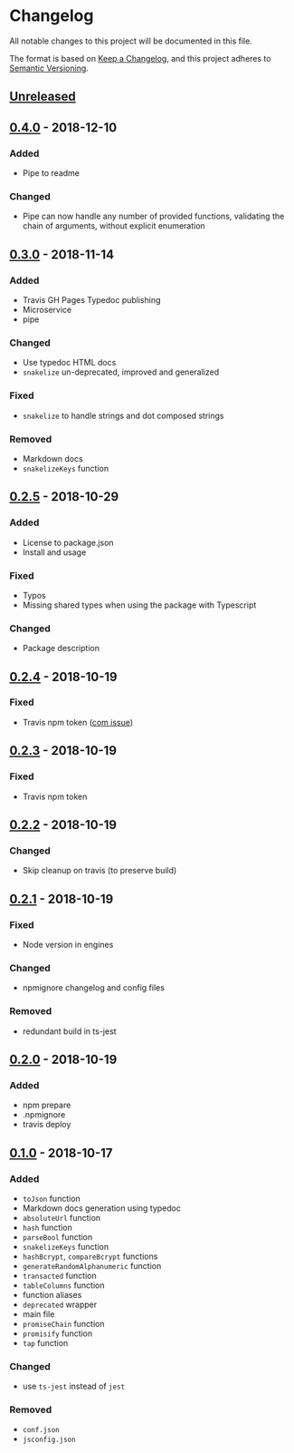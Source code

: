 # Changelog
All notable changes to this project will be documented in this file.

The format is based on [Keep a Changelog](https://keepachangelog.com/en/1.0.0/),
and this project adheres to [Semantic Versioning](https://semver.org/spec/v2.0.0.html).

## [Unreleased]

## [0.4.0] - 2018-12-10
### Added
- Pipe to readme

### Changed
- Pipe can now handle any number of provided functions, validating the chain of arguments, without explicit enumeration

## [0.3.0] - 2018-11-14
### Added
- Travis GH Pages Typedoc publishing
- Microservice
- pipe

### Changed
- Use typedoc HTML docs
- `snakelize` un-deprecated, improved and generalized

### Fixed
- `snakelize` to handle strings and dot composed strings

### Removed
- Markdown docs
- `snakelizeKeys` function

## [0.2.5] - 2018-10-29
### Added
- License to package.json
- Install and usage

### Fixed
- Typos
- Missing shared types when using the package with Typescript

### Changed
- Package description

## [0.2.4] - 2018-10-19
### Fixed
- Travis npm token ([com issue](https://github.com/travis-ci/travis-ci/issues/9403))

## [0.2.3] - 2018-10-19
### Fixed
- Travis npm token

## [0.2.2] - 2018-10-19
### Changed
- Skip cleanup on travis (to preserve build)

## [0.2.1] - 2018-10-19
### Fixed
- Node version in engines

### Changed
- npmignore changelog and config files

### Removed
- redundant build in ts-jest

## [0.2.0] - 2018-10-19
### Added
- npm prepare
- .npmignore
- travis deploy

## [0.1.0] - 2018-10-17
### Added
- `toJson` function
- Markdown docs generation using typedoc
- `absoluteUrl` function
- `hash` function
- `parseBool` function
- `snakelizeKeys` function
- `hashBcrypt`, `compareBcrypt` functions
- `generateRandomAlphanumeric` function
- `transacted` function
- `tableColumns` function
- function aliases
- `deprecated` wrapper
- main file
- `promiseChain` function
- `promisify` function
- `tap` function

### Changed
- use `ts-jest` instead of `jest`

### Removed
- `conf.json`
- `jsconfig.json`

[Unreleased]: https://github.com/AckeeCZ/desmond/compare/v0.4.0...HEAD
[0.4.0]: https://github.com/AckeeCZ/desmond/compare/v0.3.0...v0.4.0
[0.3.0]: https://github.com/AckeeCZ/desmond/compare/v0.2.5...v0.3.0
[0.2.5]: https://github.com/AckeeCZ/desmond/compare/v0.2.4...v0.2.5
[0.2.4]: https://github.com/AckeeCZ/desmond/compare/v0.2.3...v0.2.4
[0.2.3]: https://github.com/AckeeCZ/desmond/compare/v0.2.2...v0.2.3
[0.2.2]: https://github.com/AckeeCZ/desmond/compare/v0.2.1...v0.2.2
[0.2.1]: https://github.com/AckeeCZ/desmond/compare/v0.2.0...v0.2.1
[0.2.0]: https://github.com/AckeeCZ/desmond/compare/v0.1.0...v0.2.0
[0.1.0]: https://github.com/AckeeCZ/desmond/compare/d27f13b...v0.1.0
